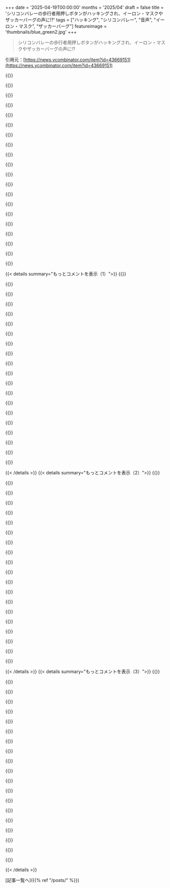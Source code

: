 +++
date = '2025-04-19T00:00:00'
months = '2025/04'
draft = false
title = 'シリコンバレーの歩行者用押しボタンがハッキングされ、イーロン・マスクやザッカーバーグの声に!?'
tags = ["ハッキング", "シリコンバレー", "音声", "イーロン・マスク", "ザッカーバーグ"]
featureimage = 'thumbnails/blue_green2.jpg'
+++

> シリコンバレーの歩行者用押しボタンがハッキングされ、イーロン・マスクやザッカーバーグの声に!?

引用元：[https://news.ycombinator.com/item?id=43669151](https://news.ycombinator.com/item?id=43669151)

{{<matomeQuote body="シアトルだと、横断歩道が「ジェフ・ベゾス」の声で「この横断歩道はAmazon Primeの提供でお送りします。金持ちに税金をかけるな」って言うらしいよ。" userName="reubenswartz" createdAt="2025-04-19T21:45:44" color="#38d3d3">}}

{{<matomeQuote body="サウスレイクユニオンとユニバーシティディストリクトの横断歩道で今週初めにこんなことがあったみたい。<br>https://www.seattletimes.com/seattle-news/seattle-crosswalk-…" userName="divbzero" createdAt="2025-04-19T22:59:50" color="">}}

{{<matomeQuote body="Bo Burnhamの“jeff bezos”の曲が流れるなんて最高じゃん！マジで素晴らしいアートだね。" userName="noxa" createdAt="2025-04-20T00:59:33" color="#785bff">}}

{{<matomeQuote body="完全にランダムな思いつきだけど、この話題にちょっと関係あるかも。<br>Muskの声のクローンとしてはかなりマシな方だけど、まだ全然ダメだよね。だって、あの独特なアクセントが全くないんだもん。偽のStarship打ち上げ動画とかでよく聞く声は、完璧なアメリカ英語なんだよな。考えさせられるわ。" userName="drillsteps5" createdAt="2025-04-20T00:28:58" color="">}}

{{<matomeQuote body="南アフリカのアクセントのことだよね。" userName="UberFly" createdAt="2025-04-20T08:23:31" color="">}}

{{<matomeQuote body="まあね、彼のは南アフリカの上流階級のアクセントがアメリカナイズされた感じなんだよ。彼のアクセントを持ってる南アフリカ人を見つけるのは難しいと思うよ。具体的に言うと、息の混じった“â”（上品なイギリス人が“bath”と言う時の感じ）があるけど、アメリカ英語の強いRの発音もあるんだ。“heart”みたいな単語の詰まった音は、明らかに南アフリカ訛りだね。" userName="dijit" createdAt="2025-04-20T11:43:33" color="#785bff">}}

{{<matomeQuote body="サウス・エーふりかん" userName="Lammy" createdAt="2025-04-20T09:26:35" color="">}}

{{<matomeQuote body="クローンだって確信できる理由は何？ Elonの物真似をする人はたくさんいるし、中にはすごく上手い人もいるじゃん。" userName="schwartzworld" createdAt="2025-04-20T11:13:13" color="">}}

{{<matomeQuote body="これ面白いね。<br>ほとんどの横断歩道はhttps://polara.com/からアプリで設定できるみたいだね。ってことは、認証情報が漏洩したか、物理的にハッキングされたのかな？" userName="jimmydoe" createdAt="2025-04-13T02:38:31" color="#45d325">}}

{{<matomeQuote body="IoTのSはセキュリティのS…ってこと！？" userName="TheAceOfHearts" createdAt="2025-04-19T20:04:41" color="">}}

{{<matomeQuote body="職場じゃ「セキュリティはイノベーションを邪魔する」って言ってたなー。Baggottが見てたらよろしく！" userName="jen729w" createdAt="2025-04-20T02:14:10" color="">}}

{{<matomeQuote body="セキュリティをガチガチにするか<br>ちゃんと動くようにするか<br>どっちかしか選べない…" userName="chairmansteve" createdAt="2025-04-20T05:41:35" color="#785bff">}}

{{<matomeQuote body="セキュリティ、精度、スピードの中から2つ選べって感じだね。" userName="rhdunn" createdAt="2025-04-20T09:25:21" color="">}}

{{<matomeQuote body="で、結局残った一つが手に入るってこと？" userName="masfuerte" createdAt="2025-04-20T13:29:42" color="">}}

{{<matomeQuote body="一番安いのが選ばれるんだよ…" userName="catlikesshrimp" createdAt="2025-04-20T15:10:31" color="">}}

{{<matomeQuote body="もっと短い言葉の略だと思ってたわ。<br>https://www.reddit.com/r/theinternetofshit/" userName="mathattack" createdAt="2025-04-19T22:58:51" color="">}}

{{<matomeQuote body="「アプリで技術者がシステム設定とかサウンドを設定できる」って言ってるけど、技術者“以外”が同じことできないとは言ってないじゃん？何が問題なの？" userName="BHSPitMonkey" createdAt="2025-04-20T00:27:00" color="">}}

{{<matomeQuote body="誰かがパスワードを推測してるんじゃない？同じパスワードが街中にばらまかれてるかもよ。もしくは、市がデフォルトパスワードの1234を使ってるのかも。マジで。<br>https://www.polara.com/wp-content/uploads/2023/02/Polara-iN2...<br>＞PASSWORD ISSUES：iCCUはWi-Fiで接続できる。ボタンはBluetoothで接続できる。<br>＞A．iCCUでWi-Fiをオンにすると、Wi-FiパスワードはDEFAULT1（すべて大文字）になる。<br>＞B．電源を入れると、デフォルトのパスワードが変更されるまで、各ボタンは30秒ごとに“パスワードを変更”と表示される。iCCUとそれに接続されているすべてのPBSにログインするための共有パスワードが1つある。工場出荷時のデフォルトパスワードは1234です。Field Service appを使用して、1234を使用してiCCUまたはPBSに初めてログインし、パスワードを変更します。これにより、すべてのPBSとiCCUのパスワードが変更されます。詳細については、マニュアルのセクション5.2を参照してください。<br>＞C．パスワードが不明な場合、パスワードのリセットにはPolara Tech Supportへの電話が必要です。" userName="Natsu" createdAt="2025-04-20T04:55:46" color="#38d3d3">}}

{{<matomeQuote body="多分、工場出荷時の設定がそのままネットに繋がってるんだな" userName="systemswizard" createdAt="2025-04-13T03:08:01" color="">}}

{{<matomeQuote body="いたずら好きか不満を持った従業員がやったか、誰かにパスワード教えたとかでしょ" userName="SoftTalker" createdAt="2025-04-19T20:29:50" color="">}}

{{< details summary="もっとコメントを表示（1）">}}
{{<matomeQuote body="マニュアルにデフォルトパスワードは1234って書いてあるらしいよ" userName="tinix" createdAt="2025-04-19T23:29:36" color="#ff33a1">}}

{{<matomeQuote body="俺のスーツケースの暗証番号と一緒じゃん！！" userName="temp0826" createdAt="2025-04-20T07:40:07" color="">}}

{{<matomeQuote body="数年前に4桁のパスワード全部漏洩したから、変えた方がいいよ！" userName="thenthenthen" createdAt="2025-04-20T14:38:25" color="#45d325">}}

{{<matomeQuote body="Flipper Zeroに対応してくれると嬉しいな" userName="JKCalhoun" createdAt="2025-04-20T00:15:32" color="">}}

{{<matomeQuote body="そのうち、広告スペースとして会社が市から借りて、こういうのレンタルし始めるんじゃないかな" userName="magixx" createdAt="2025-04-19T20:05:43" color="#785bff">}}

{{<matomeQuote body="それ、最悪だけど天才的なアイデアだね！" userName="cooper_ganglia" createdAt="2025-04-19T23:08:36" color="">}}

{{<matomeQuote body="（念のため言っておくと、これは皮肉だよ。）もし君が駐車料金収入に大きく依存している都市に住んでいるなら、これは車からのシフトを補助するのに役立つかもしれない…" userName="nxobject" createdAt="2025-04-21T18:48:39" color="">}}

{{<matomeQuote body="ガソリンスタンドのポンプみたいになるんだろうね" userName="twobitshifter" createdAt="2025-04-20T14:54:13" color="">}}

{{<matomeQuote body="マジで、クソ広告の方が、ディストピア的な「街がお前に懇願するぞ、お前がどうせ勝手にやってただろうこと」みたいなメッセージよりマシだわ。" userName="potato3732842" createdAt="2025-04-20T00:01:13" color="">}}

{{<matomeQuote body="マジかよ、PSAsがディストピアって言うなら、俺の利益に反する行動をさせる広告は、機能してる非ディストピア社会の証拠ってこと？" userName="idle_zealot" createdAt="2025-04-20T00:04:55" color="">}}

{{<matomeQuote body="PSAsに文句言う奴マジで意味不明。エモい大人になれよ。やるつもりないことなら、メッセージは自分宛じゃないんだから、気にせず過ごせばいいじゃん。" userName="XorNot" createdAt="2025-04-20T00:07:32" color="#45d325">}}

{{<matomeQuote body="必要ない人にとってはただの騒音公害。聞く気ないやつは結局聞かねーし。" userName="_Algernon_" createdAt="2025-04-20T08:14:36" color="">}}

{{<matomeQuote body="どうせやる事の道徳的な意味合いが変わるからじゃね？自分でゴミ拾うのは美徳だけど、小役人が言ったから拾うのは服従行為じゃん？PSAsのせいで美徳行為ができなくなるって怒ってるんだよ。(これ結構大事！)感情的な大人になればいいって話でもないし、視点にもよるけど、ゴミ拾いより複雑になると忘れられがち。" userName="wiml" createdAt="2025-04-20T18:54:11" color="#ff33a1">}}

{{<matomeQuote body="悪い奴らにはマジで響かないんだよな。うちの電車に落書きやめろって広告あるけど、あれで落書きやめた奴ゼロ人だろ。なのに、無駄な看板作って、印刷して、電車全部に設置して、落書きされたら交換するんだぜ。" userName="kjkjadksj" createdAt="2025-04-20T17:34:17" color="">}}

{{<matomeQuote body="覚えてろよ：その缶を拾え！<br>今日ありがとうって言った？ - VP JD Vanceより<br>リマインダー：Teslaの車両や財産への破壊行為はテロ行為であり、国外追放に処せられます。" userName="morkalork" createdAt="2025-04-20T14:04:41" color="">}}

{{<matomeQuote body="アメリカ国民を非国民化して国外追放できるの？(少なくとも近隣のどこかの国ではそれがまかり通ってるけど)" userName="catlikesshrimp" createdAt="2025-04-20T15:14:31" color="">}}

{{<matomeQuote body="人によって見下しに対する反応は違うのかもね。考えたこともなかった？今度考えて、もっと良い人間になれよ。参考になれば。" userName="garbagewoman" createdAt="2025-04-20T00:36:09" color="#ff33a1">}}

{{<matomeQuote body="PSAを上から目線だと感じるのは、批判されてる感情的な未熟さのことだよね。" userName="idle_zealot" createdAt="2025-04-20T01:52:55" color="">}}

{{<matomeQuote body="皮肉なことに、このコメント自体がめっちゃ上から目線じゃん。" userName="kulahan" createdAt="2025-04-20T00:49:46" color="">}}

{{<matomeQuote body="わざとそうしてるんじゃないかな。" userName="ConspiracyFact" createdAt="2025-04-20T01:13:02" color="">}}


{{< /details >}}
{{< details summary="もっとコメントを表示（2）">}}
{{<matomeQuote body="皮肉は全部荒らしってわけじゃないっしょ？" userName="markhahn" createdAt="2025-04-20T02:32:05" color="">}}

{{<matomeQuote body="アメリカ人の54％は小学校6年生以下の読解力なんだって。だから、効果的なPSAは、周りの世界を理解できない人たちをターゲットにしないとダメなんだよね。上から目線じゃなくて、対象が違うってこと。" userName="stevenAthompson" createdAt="2025-04-20T01:22:02" color="#38d3d3">}}

{{<matomeQuote body="読解力が低いと世界を理解できないって言いたいの？読解力は高いかもしれないけど、人を理解する力はもっと上げた方がいいんじゃない？" userName="robocat" createdAt="2025-04-20T07:09:25" color="#38d3d3">}}

{{<matomeQuote body="＞読解力が低いと世界を理解できないって言いたいの？<br>言ってないよ。読解力がない人は、現代社会を理解できないってハッキリ言ってるんだよ。例えば、小学校6年生以下の読解力で、関税のこととか、Artificial Intelligenceとか、Cryptocurrencyを理解できる？まともな医療の判断とか、401kの管理とかできる？自分たちの利益になるような代表を選べる？無理だと思うし、そういう人たちは、能力のある人たちのカモになるんだよ。違うって本気で思ってる？何か見落としてるかな。" userName="stevenAthompson" createdAt="2025-04-20T20:32:42" color="#ff5c5c">}}

{{<matomeQuote body="学びに対する姿勢が間違ってると、読書は自分の信念をより強固にするだけだよ。" userName="wizzwizz4" createdAt="2025-04-20T14:07:59" color="">}}

{{<matomeQuote body="単語は全部わかるんだけど、この順番だと意味がわからん。<br>読書でなんで学びに対する“間違った”態度が強まるの？" userName="stevenAthompson" createdAt="2025-04-20T21:22:30" color="">}}

{{<matomeQuote body="学びに対する姿勢が“自分が正しい理由を学ぶ”じゃなくて“何が真実かを学ぶ”だと、自分の考えと矛盾する情報を無視して、他の情報を自分の考えを支持するように歪めがち。ほとんどの人が多少はそうだけど、それを極めてる人もいる。" userName="wizzwizz4" createdAt="2025-04-21T12:39:24" color="#ff33a1">}}

{{<matomeQuote body="新しい情報を受け入れるのが難しいってのはよくある罠だよね。大人ならみんな、年を取るにつれて柔軟な考え方をすることが大事だって分かってると思う。でも、今の社会には真逆の問題を抱えてる人が多すぎる。「頭を柔らかくしろ」って教えられただけで、良い情報源が何かを教わってないんだよ。<br>何でもそうだけど、新しい情報を受け入れつつ、情報源はちゃんと選ぶってバランスが大事。そうしないと、デタラメな情報や隠された意図のせいで、ワクチンで自閉症になったり、5Gのせいだとか言って、意味不明な民間療法に走っちゃうことになるぜ。<br>＞ある偉い人が言ってた。「自分の頭で考えろ」って言うだけじゃ、批判的に考えるための道具を与えないことになり、同僚とか学生とか子供たちに迷惑をかけることになる。そうすると、「独自に考える」＝「反抗的な考え」って風潮が生まれるんだって。これは、証拠に基づかない考えを支持する反知性主義、反科学的なパラダイムを生み出すことになる。これは、停滞した「群れの思考」よりもっと悪い。進歩を止めるだけじゃなく、後退させちまうんだから。" userName="stevenAthompson" createdAt="2025-04-21T13:04:05" color="#ff33a1">}}

{{<matomeQuote body="まあ、少なくとも私のコメントの意図にほぼ気付いたってことだね。" userName="garbagewoman" createdAt="2025-04-20T08:54:42" color="">}}

{{<matomeQuote body="その意図ってやつを教えてくれたら、こっちも分かるんじゃない？" userName="stevenAthompson" createdAt="2025-04-20T20:44:30" color="">}}

{{<matomeQuote body="イギリスの右翼ジャーナリスト/政治家が、最近地下鉄の健康と安全に関するアナウンスや標識について文句を言ってたらしい。彼らが問題視してるのは、他人、個人としても集団としても責任があるってことを暗に認めてるってことだと思う。しかも、お金を払ってくれる人とか、利益をもたらせてくれる人だけじゃなくて、人類全体に対してね。" userName="ccppurcell" createdAt="2025-04-20T07:34:11" color="">}}

{{<matomeQuote body="「見たら言いましょう」的なメッセージは、左翼コメディアンのネタになって何年も経つよね。みんな嫌ってるよ。ほとんどの人はヘッドホンして無視してる。" userName="chgs" createdAt="2025-04-20T09:10:40" color="">}}

{{<matomeQuote body="それ、私の世界観と全然違うんだけど。ロンドンとその周辺でずっと暮らしてるけど、「見たら言いましょう」はよくあるジョークだけど、嫌いだって言う人なんて一度も聞いたことないよ。" userName="MCArth" createdAt="2025-04-20T15:14:44" color="">}}

{{<matomeQuote body="この手のPSAは子供とか、観光客みたいな事情を知らない人向けだと思うし、そういう意味では価値があると思うよ。" userName="steve_adams_86" createdAt="2025-04-20T14:05:35" color="#ff5c5c">}}

{{<matomeQuote body="こういうのにいくつか出くわしたんだけど、何回か押すと「パスワードを変更してください」って言うんだよね。初期設定からパスワード変えてないんだろうね。" userName="jpollock" createdAt="2025-04-20T02:04:40" color="">}}

{{<matomeQuote body="いいね。全然迷惑じゃないし、ムカつくやつらをバカにするには最高じゃん！イタズラする人達、捕まらないように続けてほしいな。" userName="ryandrake" createdAt="2025-04-13T04:55:32" color="#ff5733">}}

{{<matomeQuote body="こいつらが叩かれるのは当然だけど、残念ながらこれって視覚障碍者の横断歩道利用の妨げになるんだよね。" userName="vkou" createdAt="2025-04-19T22:16:41" color="">}}

{{<matomeQuote body="確かにそうかもね。でも驚くのは、今まで聞いたことのあるハッキングと違って、今回のハッカーは<br>・多少なりとも公共心があって、最初の「待て！」の音声は残した<br>・選んだメッセージも、笑いのセンスはともかく、幼稚なレベルは脱している<br>・過激な内容は一切なし<br>ってこと。及第点をつけるなら、感謝すべき点が多いよね。" userName="thomassmith65" createdAt="2025-04-20T05:28:02" color="">}}

{{<matomeQuote body="でも「待て」って音とかもちゃんと流れるから、そこまで問題ないんじゃない？視覚障碍者の人も、俺らと同じように楽しめると思うよ。" userName="DennisP" createdAt="2025-04-19T22:28:00" color="">}}

{{<matomeQuote body="視覚障碍者としては、明らかに改ざんされたプロンプトは警戒するよ。このスレッドにも、人を車道に誘導するイタズラの提案があるし。<br>＞https://news.ycombinator.com/item?id=43670396" userName="ThrowawayR2" createdAt="2025-04-20T16:06:34" color="#45d325">}}


{{< /details >}}
{{< details summary="もっとコメントを表示（3）">}}
{{<matomeQuote body="視覚障碍者向けのサウンド機能は無効にできないはず。" userName="ashoeafoot" createdAt="2025-04-20T07:12:39" color="">}}

{{<matomeQuote body="これの仕組みに関する面白い動画：<br>https://www.youtube.com/watch?v=mvvVSTlbqEI" userName="skylerwiernik" createdAt="2025-04-20T15:59:40" color="#ff5c5c">}}

{{<matomeQuote body="このHNの投稿、7日前なのに9時間前に投稿されたみたいに表示されてるし、タイムスタンプも全部偽装されてる。デジャブ感がハンパなくてマジで混乱するわ。マジでやめてくれ。こんなこと考えたやつマジで狂ってる。<br>https://hn.algolia.com/?query=Silicon%20Valley%20crosswalk%2E%2E%2E" userName="elpocko" createdAt="2025-04-19T20:07:30" color="#ff33a1">}}

{{<matomeQuote body="マジか！絶対先週これにコメントした記憶あるのに、コメントが「8時間前」になってる（しかも寝てた時間）。一体何が起こってんだ？" userName="ryandrake" createdAt="2025-04-19T20:18:01" color="#45d325">}}

{{<matomeQuote body="HNには、運営が「もっと注目されるべきだったのにされなかった」って思う投稿を再浮上させる「セカンドチャンスキュー」ってのがあるんだって。俺の投稿も一回それに入ったことあって、最初はマジで意味不明だったけど、知って納得したわ。" userName="yellowapple" createdAt="2025-04-19T21:05:23" color="">}}

{{<matomeQuote body="でも、それって投稿時間とかコメント時間が変わっちゃダメじゃね？" userName="KORraN" createdAt="2025-04-19T22:52:11" color="">}}

{{<matomeQuote body="たしかにそうあるべきだよねー。でも、なんか知らんけど（HNのシステム的な問題か、アルゴリズムとかエンゲージメントのためか）、そうなっちゃうんだって。" userName="yellowapple" createdAt="2025-04-20T02:24:41" color="">}}

{{<matomeQuote body="ランキングアルゴリズムがちゃんと動くように、あと返信できるようにするためだよ。じゃないと、一日前のコメントには返信できなくなっちゃうからね。" userName="layer8" createdAt="2025-04-20T18:52:58" color="#45d325">}}

{{<matomeQuote body="だよなー、俺も記事とコメントのタイムスタンプが書き換えられてるのがマジで謎だったんだよね。" userName="ryandrake" createdAt="2025-04-19T23:52:06" color="">}}

{{<matomeQuote body="このシステムについてはここで説明されてるよ。<br>https://news．ycombinator．com/item?id=26998308<br>と<br>https://news．ycombinator．com/item?id=25061616" userName="neom" createdAt="2025-04-20T00:17:46" color="">}}

{{<matomeQuote body="今まで埋もれてた投稿が、「セカンドチャンス」のおかげでアップボートされてフロントページに載ることもあるってことは、この機能が役に立ってる証拠じゃん。" userName="Centigonal" createdAt="2025-04-20T02:34:53" color="#785bff">}}

{{<matomeQuote body="SNSとかのリポストでよくある話じゃん。当たる時もあれば、そうじゃない時もある。でも、記録を偽造して、ほとんどの人がもう議論から離れてるのに、まだ活発な議論があるように見せかけるのは、ちょっとアホな機能だな。<br>Second chance queueは、基本的にはdangが一方的に再投稿する権限を与えられて、サイトが一番アクティブな時間帯に内部データを見て、古い投稿を復活させてるってことだろ。" userName="kjkjadksj" createdAt="2025-04-20T17:42:27" color="">}}

{{<matomeQuote body="そうでもないよ。面白い投稿でも、投稿時間が悪かっただけで簡単に埋もれちゃうし、2ページ目以降まで見る人なんて少ないじゃん。もう9年近く続いてるんだから、良いアイデアだと思うよ。" userName="rtkwe" createdAt="2025-04-19T22:55:18" color="#ff33a1">}}

{{<matomeQuote body="たぶん、人気度とかソートのアルゴリズムの限界じゃない？" userName="a_t48" createdAt="2025-04-20T15:57:44" color="">}}

{{<matomeQuote body="鮮度を演出するためじゃないかな。機能の一部としては、そこまで大きな問題じゃないと思うけど。" userName="rtkwe" createdAt="2025-04-20T16:58:06" color="">}}

{{<matomeQuote body="一番の問題は、1時間前のコメントに返信しても、相手に届かないってことだよ。実はそのコメント、2週間前に書かれたもので、元のコメンターは古い投稿なんて見てないんだ。これじゃ議論が成立しないし、お互い気づかないままになっちゃう。" userName="kjkjadksj" createdAt="2025-04-20T17:44:35" color="#ff5733">}}

{{<matomeQuote body="タイムスタンプを変えないと、そもそも返信できないし、古いコメントと新しいコメントで、いいねの数とかランキングがうまく機能しなくなるんだよ。" userName="layer8" createdAt="2025-04-20T18:56:20" color="">}}

{{<matomeQuote body="コメントのランキングに年齢がどう影響するのか不思議に思ってたんだよね。全部偽装しちゃった方が簡単そう。個々のユーザーのコメント表示でも新しく表示されるのかな？" userName="rtkwe" createdAt="2025-04-20T20:41:57" color="">}}

{{<matomeQuote body="ユーザーの行動に嘘のタイムスタンプをつけるなんて詐欺だよ。自分が1週間もアクセスしてないのに、数分前とか数時間前に何かしたって表示されるのは嫌だ。これって違法だと思うし、GDPRとかの法律に引っかかる国もあるんじゃないかな。ユーザーについて嘘の情報を表示しちゃダメだよ。マジでヤバいし、心理的に嫌な感じになるんだって。みんな投稿のタイトルに正しい年号を入れることに必死なのに、コメントのスレッド全体のタイムスタンプを偽装するのはOKなの？" userName="elpocko" createdAt="2025-04-21T09:53:42" color="#785bff">}}

{{<matomeQuote body="マジだよ。dangからメールで直接、自分の記事が再アップされたって連絡が来たもん。記事はまたトップページに載って、日付も変わってた(確か)。でもコメントはそのままだったよ。<br>---<br>Hi denysvitali,<br>The submission ”PostmarketOS-Powered Kubernetes Cluster” that you posted to Hacker News (<br>https://news.ycombinator.com/item?id=42352075<br>) looks good, but hasn't had much attention so far. We put it in the second-chance pool, so it will get a random placement on the front page some time in the next day or so.<br>This is a way of giving good HN submissions multiple chances at the front page. If you're curious, you can read about it at <br>https://news.ycombinator.com/item?id=26998308<br> and other links there. And if you don't want these emails, sorry! Let us know and we won't do it again.<br>Thanks for posting good things to HN!<br>Daniel (moderator)" userName="denysvitali" createdAt="2025-04-19T20:24:31" color="">}}


{{< /details >}}


[記事一覧へ]({{% ref "/posts/" %}})
